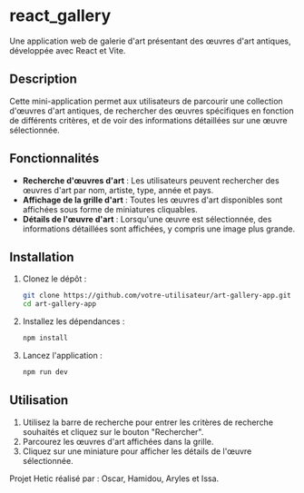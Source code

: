 # react_gallery

Une application web de galerie d'art présentant des œuvres d'art antiques, développée avec React et Vite.

## Description

Cette mini-application permet aux utilisateurs de parcourir une collection d'œuvres d'art antiques, de rechercher des œuvres spécifiques en fonction de différents critères, et de voir des informations détaillées sur une œuvre sélectionnée.

## Fonctionnalités

- **Recherche d'œuvres d'art** : Les utilisateurs peuvent rechercher des œuvres d'art par nom, artiste, type, année et pays.
- **Affichage de la grille d'art** : Toutes les œuvres d'art disponibles sont affichées sous forme de miniatures cliquables.
- **Détails de l'œuvre d'art** : Lorsqu'une œuvre est sélectionnée, des informations détaillées sont affichées, y compris une image plus grande.

## Installation

1. Clonez le dépôt :
    ```bash
    git clone https://github.com/votre-utilisateur/art-gallery-app.git
    cd art-gallery-app
    ```

2. Installez les dépendances :
    ```bash
    npm install
    ```

3. Lancez l'application :
    ```bash
    npm run dev
    ```

## Utilisation

1. Utilisez la barre de recherche pour entrer les critères de recherche souhaités et cliquez sur le bouton "Rechercher".
2. Parcourez les œuvres d'art affichées dans la grille.
3. Cliquez sur une miniature pour afficher les détails de l'œuvre sélectionnée.



Projet Hetic réalisé par : Oscar, Hamidou, Aryles et Issa.
